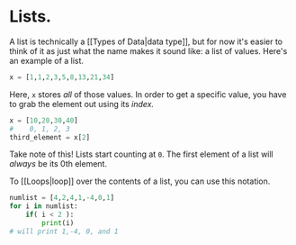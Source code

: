 # Lists.
A list is technically a [[Types of Data|data type]], but for now it's easier to think of it as just what the name makes it sound like: a list of values.
Here's an example of a list.
```python
x = [1,1,2,3,5,8,13,21,34]
```
Here, `x` stores *all* of those values. In order to get a specific value, you have to grab the element out using its *index.*
```python
x = [10,20,30,40]
#    0, 1, 2, 3
third_element = x[2]
```
Take note of this! Lists start counting at `0`. The first element of a list will *always* be its 0th element.

To [[Loops|loop]] over the contents of a list, you can use this notation.

```python
numlist = [4,2,4,1,-4,0,1]
for i in numlist:
	if( i < 2 ):
		print(i)
# will print 1,-4, 0, and 1 
```